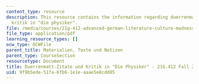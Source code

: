 ```yaml
---
content_type: resource
description: This resource contains the information regarding duerrenmatt-Zitate und
  kritik in "die physiker".
file: /media/courses/21g-412-advanced-german-literature-culture-madness-murder-mysteries-fall-2014/9f9b5ede51fa6fb61e1eaaae5e8cdd85_MIT21G_412F14_Wo10-11_Zita.pdf
file_type: application/pdf
learning_resource_types: []
ocw_type: OCWFile
parent_title: Materialien, Texte und Notizen
parent_type: CourseSection
resourcetype: Document
title: Duerrenmatt-Zitate und Kritik in "Die Physiker" - 21G.412 Fall 2014
uid: 9f9b5ede-51fa-6fb6-1e1e-aaae5e8cdd85
---
```

